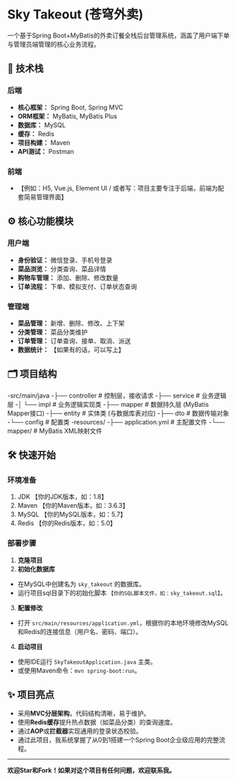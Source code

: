# Sky Takeout (苍穹外卖)

一个基于Spring Boot+MyBatis的外卖订餐全栈后台管理系统，涵盖了用户端下单与管理员端管理的核心业务流程。

## 🚀 技术栈

### 后端
- **核心框架：** Spring Boot, Spring MVC
- **ORM框架：** MyBatis, MyBatis Plus
- **数据库：** MySQL
- **缓存：** Redis
- **项目构建：** Maven
- **API测试：** Postman

### 前端
- 【例如：H5, Vue.js, Element UI / 或者写：项目主要专注于后端，前端为配套简易管理界面】

## ⚙️ 核心功能模块

### 用户端
- **身份验证：** 微信登录、手机号登录
- **菜品浏览：** 分类查询、菜品详情
- **购物车管理：** 添加、删除、修改数量
- **订单流程：** 下单、模拟支付、订单状态查询

### 管理端
- **菜品管理：** 新增、删除、修改、上下架
- **分类管理：** 菜品分类维护
- **订单管理：** 订单查询、接单、取消、派送
- **数据统计：** 【如果有的话，可以写上】

## 🗂️ 项目结构
-src/main/java
-├── controller # 控制层，接收请求
-├── service # 业务逻辑层
-│ └── impl # 业务逻辑实现类
-├── mapper # 数据持久层 (MyBatis Mapper接口)
-├── entity # 实体类 (与数据库表对应)
-├── dto # 数据传输对象
-└── config # 配置类
-resources/
-├── application.yml # 主配置文件
-└── mapper/ # MyBatis XML映射文件
## 🛠️ 快速开始

### 环境准备
1.  JDK 【你的JDK版本，如：1.8】
2.  Maven 【你的Maven版本，如：3.6.3】
3.  MySQL 【你的MySQL版本，如：5.7】
4.  Redis 【你的Redis版本，如：5.0】

### 部署步骤
1.  **克隆项目**
2.  **初始化数据库**
- 在MySQL中创建名为 `sky_takeout` 的数据库。
- 运行项目sql目录下的初始化脚本 `【你的SQL脚本文件，如：sky_takeout.sql】`。
3.  **配置修改**
- 打开 `src/main/resources/application.yml`，根据你的本地环境修改MySQL和Redis的连接信息（用户名、密码、端口）。
4.  **启动项目**
- 使用IDE运行 `SkyTakeoutApplication.java` 主类。
- 或使用Maven命令：`mvn spring-boot:run`。

## ✨ 项目亮点

- 采用**MVC分层架构**，代码结构清晰，易于维护。
- 使用**Redis缓存**提升热点数据（如菜品分类）的查询速度。
- 通过**AOP**或**拦截器**实现通用的登录状态校验。
- 通过此项目，我系统掌握了从0到1搭建一个Spring Boot企业级应用的完整流程。

---

**欢迎Star和Fork！如果对这个项目有任何问题，欢迎联系我。**

